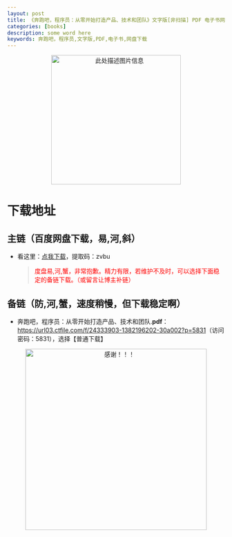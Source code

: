 ```yaml
---
layout: post
title: 《奔跑吧，程序员：从零开始打造产品、技术和团队》文字版[非扫描] PDF 电子书网盘下载
categories: [books]
description: some word here
keywords: 奔跑吧，程序员,文字版,PDF,电子书,网盘下载
---
```


<div align="center"><img src="https://pic.imgdb.cn/item/670632a4d29ded1a8c797a7c.png" alt="此处描述图片信息" width="300px" height="auto"></div>

# 下载地址

## 主链（百度网盘下载，易,河,斜）

- 看这里：[点我下载](https://pan.baidu.com/s/1iMXUbSbtZQZjDcqDmnWUyw?pwd=zvbu)，提取码：zvbu

  > <p style="color:red" >度盘易,河,蟹，非常抱歉。精力有限，若维护不及时，可以选择下面稳定的备链下载。（或留言让博主补链）</p>

## 备链（防,河,蟹，速度稍慢，但下载稳定啊）

- 奔跑吧，程序员：从零开始打造产品、技术和团队.**pdf**：<https://url03.ctfile.com/f/24333903-1382196202-30a002?p=5831>（访问密码：5831），选择【普通下载】

<div align="center"><img src="https://pic.imgdb.cn/item/6707df6bd29ded1a8ce37031.gif" alt="感谢！！！" width="420px" height="auto"/></div>
